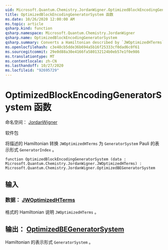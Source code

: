 ```yaml
---
uid: Microsoft.Quantum.Chemistry.JordanWigner.OptimizedBlockEncodingGeneratorSystem
title: OptimizedBlockEncodingGeneratorSystem 函数
ms.date: 10/26/2020 12:00:00 AM
ms.topic: article
qsharp.kind: function
qsharp.namespace: Microsoft.Quantum.Chemistry.JordanWigner
qsharp.name: OptimizedBlockEncodingGeneratorSystem
qsharp.summary: Converts a Hamiltonian described by `JWOptimizedHTerms` to a `GeneratorSystem` expressed in terms of the Pauli `GeneratorIndex`.
ms.openlocfilehash: c3e48cb5dde36b694a5b16f25333cf0dad6c0f61
ms.sourcegitcommit: 29e0d88a30e4166fa580132124b0eb57e1f0e986
ms.translationtype: MT
ms.contentlocale: zh-CN
ms.lasthandoff: 10/27/2020
ms.locfileid: "92695729"
---
```

# <a name="optimizedblockencodinggeneratorsystem-function"></a>OptimizedBlockEncodingGeneratorSystem 函数

命名空间： [JordanWigner](xref:Microsoft.Quantum.Chemistry.JordanWigner)

软件包 [](https://nuget.org/packages/)


将描述的 Hamiltonian 转换 `JWOptimizedHTerms` 为 `GeneratorSystem` Pauli 的表示形式 `GeneratorIndex` 。

```qsharp
function OptimizedBlockEncodingGeneratorSystem (data : Microsoft.Quantum.Chemistry.JordanWigner.JWOptimizedHTerms) : Microsoft.Quantum.Chemistry.JordanWigner.OptimizedBEGeneratorSystem
```


## <a name="input"></a>输入

### <a name="data--jwoptimizedhterms"></a>数据： [JWOptimizedHTerms](xref:Microsoft.Quantum.Chemistry.JordanWigner.JWOptimizedHTerms)

格式的 Hamiltonian 说明 `JWOptimizedHTerms` 。



## <a name="output--optimizedbegeneratorsystem"></a>输出： [OptimizedBEGeneratorSystem](xref:Microsoft.Quantum.Chemistry.JordanWigner.OptimizedBEGeneratorSystem)

Hamiltonian 的表示形式 `GeneratorSystem` 。
